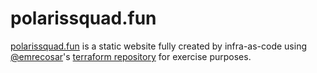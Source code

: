 # polarissquad.fun

[polarissquad.fun](polarissquad.fun) is a static website fully created by infra-as-code using [@emrecosar](https://github.com/emrecosar)'s [terraform repository](https://github.com/emrecosar/terraformcontrol) for exercise purposes.
